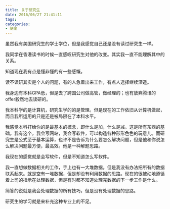 ```yaml
---
title: 关于研究生
date: 2016/06/27 21:41:11
tags:
categories:
- 随笔
---
```


虽然我有美国研究生的学士学位，但是我感觉自己还是没有读过研究生一样。

我同学在香港读书的时候一直感叹研究生对他的改变。其实我一直不能理解其中的关系。

知道现在我有点是懂非懂的有一些感慨。

读不读研其实是个人的问题，有的人急着出来工作，有点人选择继续深造。

我身边有本科GPA低，但是去了跨国公司做高管，做经理的；也有放弃腾讯的offer毅然地去读研的。

我本科学的是计算机，研究生学的的是管理。但是现在的工作依旧从计算机做起，而且我所运用的只是还是被局限在了本科水平。

我感觉本科打给你的是最基本的概念，即什么是加，什么是减。这是所有东西的基础。我有这个，我会写网站，我会写软件，可以构造各种形形色色的玩意儿。而研究生是公式至于基本运算，也许不是告诉为什么要怎么解决问题，但是他和你说怎么解决问题最方便，最高效。他是一种解题思路。

我现在的感觉就是会写软件，但是不知道怎么写软件。

我一直想做数据相关的工作，手上也有一大堆数据。但是我没有办法把所有的数据联系起来。就是空有一堆数据，但是却没有利用数据的思路。现在的很被动地遵循着上司的指示在处理数据，但是有时都不知道处理完数据的下一步工作是什么。

简答的说就是我会处理数据的所有技巧，但是没有处理数据的思路。

研究生的学习就是来补充这种专业上的不足。
